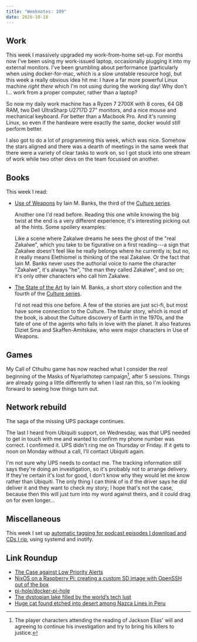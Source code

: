 ```yaml
---
title: "Weeknotes: 109"
date: 2020-10-18
---
```


## Work

This week I massively upgraded my work-from-home set-up.  For months
now I've been using my work-issued laptop, occasionally plugging it
into my external monitors.  I've been grumbling about performance
(particularly when using docker-for-mac, which is a slow unstable
resource hog), but this week a really obvious idea hit me: I have a
far more powerful Linux machine *right there* which I'm not using
during the working day!  Why don't I... work from a proper computer,
rather than a laptop?

So now my daily work machine has a Ryzen 7 2700X with 8 cores, 64 GB
RAM, two Dell UltraSharp U2717D 27" monitors, and a nice mouse and
mechanical keyboard.  *Far* better than a Macbook Pro.  And it's
running Linux, so even if the hardware were exactly the same, docker
would *still* perform better.

I also got to do a lot of programming this week, which was nice.
Somehow the stars aligned and there was a dearth of meetings in the
same week that there were a variety of clear tasks to work on, so I
got stuck into one stream of work while two other devs on the team
focussed on another.


## Books

This week I read:

- [Use of Weapons][] by Iain M. Banks, the third of the [Culture series][].

  Another one I'd read before.  Reading this one while knowing the big
  twist at the end is a very different experience; it's interesting
  picking out all the hints.  Some spoilery examples:

  <div class="spoiler">
  Like a scene where Zakalwe dreams he sees the ghost of the "real
  Zakalwe", which you take to be figurative on a first reading---a
  sign that Zakalwe doesn't feel like he really belongs where he
  currently is; but no, it really means Elethiomel is thinking of the
  real Zakalwe.  Or the fact that Iain M. Banks never uses the
  authorial voice to name the character "Zakalwe", it's always "he",
  "the man they called Zakalwe", and so on; it's only other characters
  who call him Zakalwe.
  </div>

- [The State of the Art][] by Iain M. Banks, a short story collection
  and the fourth of the [Culture series][].

  I'd not read this one before.  A few of the stories are just sci-fi,
  but most have some connection to the Culture.  The titular story,
  which is most of the book, is about the Culture discovery of Earth
  in the 1970s, and the fate of one of the agents who falls in love
  with the planet.  It also features Diziet Sma and Skaffen-Amitskaw,
  who were major characters in Use of Weapons.

[Use of Weapons]: https://en.wikipedia.org/wiki/Use_of_Weapons
[Culture series]: https://en.wikipedia.org/wiki/Culture_series
[The State of the Art]: https://en.wikipedia.org/wiki/The_State_of_the_Art

## Games

My Call of Cthulhu game has now reached what I consider the *real*
beginning of the Masks of Nyarlathotep campaign[^mon], after 5
sessions.  Things are already going a little differently to when I
last ran this, so I'm looking forward to seeing how things turn out.

[^mon]: The player characters attending the reading of Jackson Elias'
  will and agreeing to continue his investigation and try to bring his
  killers to justice.


## Network rebuild

The saga of the missing UPS package continues.

The last I heard from Ubiquiti support, on Wednesday, was that UPS
needed to get in touch with me and wanted to confirm my phone number
was correct.  I confirmed it.  UPS didn't ring me on Thursday or
Friday.  If it gets to noon on Monday without a call, I'll contact
Ubiquiti again.

I'm not sure why UPS needs to contact me.  The tracking information
still says they're doing an investigation, so it's probably not to
arrange delivery.  If they're certain it's lost for good, I don't know
why they would let me know rather than Ubiquiti.  The only thing I can
think of is if the driver says he *did* deliver it and they want to
check my story; I hope that's not the case, because then this will
just turn into my word against theirs, and it could drag on for even
longer...


## Miscellaneous

This week I set up [automatic tagging for podcast episodes I download
and CDs I rip][], using systemd and inotify.

[automatic tagging for podcast episodes I download and CDs I rip]: automatically-tagging-music.html


## Link Roundup

- [The Case against Low Priority Alerts](https://utsavshah.com/2020/10/12/case-against-low-priority-alerts/)
- [NixOS on a Raspberry Pi: creating a custom SD image with OpenSSH out of the box](https://rbf.dev/blog/2020/05/custom-nixos-build-for-raspberry-pis/)
- [pi-hole/docker-pi-hole](https://github.com/pi-hole/docker-pi-hole)
- [The dystopian lake filled by the world’s tech lust](https://www.bbc.com/future/article/20150402-the-worst-place-on-earth)
- [Huge cat found etched into desert among Nazca Lines in Peru ](https://www.theguardian.com/world/2020/oct/18/huge-cat-found-etched-desert-nazca-lines-peru)
